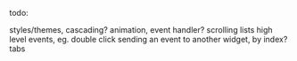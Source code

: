 todo:

styles/themes, cascading?
animation, event handler?
scrolling
lists
high level events, eg. double click
sending an event to another widget, by index?
tabs

